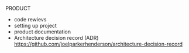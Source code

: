 PRODUCT
- code rewievs
- setting up project
- product documentation
- Architecture decision record (ADR) https://github.com/joelparkerhenderson/architecture-decision-record
